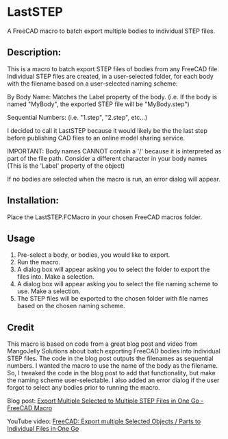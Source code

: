 # LastSTEP

A FreeCAD macro to batch export multiple bodies to individual STEP files.

## Description:

This is a macro to batch export STEP files of bodies from any FreeCAD file.
Individual STEP files are created, in a user-selected folder, for each body 
with the filename based on a user-selected naming scheme:

By Body Name: Matches the Label property of the body.
(i.e. If the body is named "MyBody", the exported STEP file will be "MyBody.step")

Sequential Numbers: (i.e. "1.step", "2.step", etc...)

I decided to call it LastSTEP because it would likely be the the last step before publishing CAD
files to an online model sharing service.

IMPORTANT: Body names CANNOT contain a '/' because it is interpreted as part of the file path.
Consider a different character in your body names (This is the 'Label' property of the object) 

If no bodies are selected when the macro is run, an error dialog will appear.

## Installation:

Place the LastSTEP.FCMacro in your chosen FreeCAD macros folder.

## Usage

1. Pre-select a body, or bodies, you would like to export.
2. Run the macro.
3. A dialog box will appear asking you to select the folder to export the files into. Make a selection.
4. A dialog box will appear asking you to select the file naming scheme to use. Make a selection.
5. The STEP files will be exported to the chosen folder with file names based on the chosen naming scheme.

## Credit

This macro is based on code from a great blog post and video from MangoJelly Solutions about batch
exporting FreeCAD bodies into individual STEP files. The code in the blog post outputs the filenames as 
sequential numbers. I wanted the macro to use the name of the body as the filename. So, I tweaked
the code in the blog post to add that functionality, but make the naming scheme user-selectable.
I also added an error dialog if the user forgot to select any bodies prior to running the macro.

Blog post: [Export Multiple Selected to Multiple STEP Files in One Go - FreeCAD Macro
](https://mangojellysolutions.blogspot.com/2023/09/export-multiple-selected-to-multiple.html)

YouTube video: [FreeCAD: Export multiple Selected Objects / Parts to Individual Files in One Go
](https://www.youtube.com/watch?v=IapVaYQWN2M)
